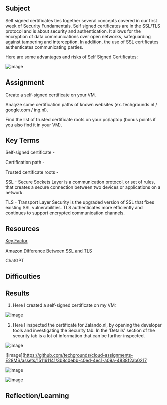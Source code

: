 ##  Subject
Self signed certificates ties together several concepts covered in our first week of Security Fundamentals.  Self signed certificates are in the SSL/TLS protocol and is about security and authentication. It allows for the encryption of data communications over open networks, safeguarding against tampering and interception.  In addition, the use of SSL certificates authenticates communicating parties.  

Here are some advantages and risks of Self Signed Certificates:

![image](https://github.com/techgrounds/cloud-assignments-E28MS/assets/151161141/ed8d280c-e1d5-4c2e-8f2b-1744b2bdd97f)


##  Assignment

Create a self-signed certificate on your VM.

Analyze some certification paths of known websites (ex. techgrounds.nl / google.com / ing.nl).

Find the list of trusted certificate roots on your pc/laptop (bonus points if you also find it in your VM).

##  Key Terms

Self-signed certificate - 

Certification path - 

Trusted certificate roots - 

SSL -  Secure Sockets Layer is a communication protocol, or set of rules, that creates a secure connection between two devices or applications on a network. 

TLS -  Transport Layer Security is the upgraded version of SSL that fixes existing SSL vulnerabilities. TLS authenticates more efficiently and continues to support encrypted communication channels.



##  Resources

[Key Factor](https://www.keyfactor.com/blog/self-signed-certificate-risks/)

[Amazon Difference Between SSL and TLS](https://aws.amazon.com/compare/the-difference-between-ssl-and-tls/#:~:text=SSL%20is%20technology%20your%20applications,that%20fixes%20existing%20SSL%20vulnerabilities.)



ChatGPT



##  Difficulties

##  Results

1.  Here I created a self-signed certificate on my VM:  

![image](https://github.com/techgrounds/cloud-assignments-E28MS/assets/151161141/ed843398-2ed0-48eb-a268-3e3a2a7ad699)

2.  Here I inspected the certificate for Zalando.nl, by opening the developer tools and investigating the Security tab.  In the 'Details' section of the security tab is a lot of information that can be further inspected.

   ![image](https://github.com/techgrounds/cloud-assignments-E28MS/assets/151161141/6be55b2d-64b6-47b5-aac6-9abc7ccc458c)
   

   ![image](https://github.com/techgrounds/cloud-assignments-E28MS/assets/151161141/3b8c0ebb-c0ed-4ec1-a09a-4838f2ab0217
   

   ![image](https://github.com/techgrounds/cloud-assignments-E28MS/assets/151161141/0b18f73e-a2c0-4ab5-b958-b3fea9910609)

   
   ![image](https://github.com/techgrounds/cloud-assignments-E28MS/assets/151161141/3b5b60f2-1938-40a9-b4fe-63f4524873b7)


  







##  Reflection/Learning
